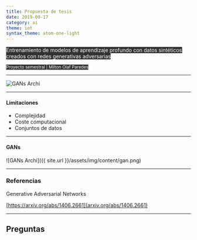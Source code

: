 ```yaml
---
title: Propuesta de tesis
date: 2019-09-17
category: ai
theme: iot
syntax_theme: atom-one-light
---
```


<!-- .slide: data-background-image="{{site.url}}/assets/img/content/gans-bg.jpg" -->

<style>
  .hgl {
    background-color: rgba(0, 0, 0 , 0.8);
    color: #fff !important;
    vertical-align: middle;
  }
</style>

<span class="hgl">Entrenamiento de modelos de aprendizaje profundo con datos sintéticos creados con redes generativas adversarias</span>

<small>
<span class="hgl">
Proyecto semestral | Milton Olaf Paredes
</span>
</small>

---

![GANs Archi]({{site.url}}/assets/img/content/2019-09-17-dl.png)
<!-- .element: style="padding: 2rem; border: 0; box-shadow: none;" -->

---

#### Limitaciones

- Complejidad <!-- .element: style="color: #888;" -->
- Coste computacional <!-- .element: style="color: #888;" -->
- Conjuntos de datos

---

#### GANs

![GANs Archi]({{ site.url }}/assets/img/content/gan.png) <!-- .element: style="padding: 2rem;" -->

---
<!-- .slide: style="text-aling: left;" -->

### Referencias

Generative Adversarial Networks

[https://arxiv.org/abs/1406.2661](arxiv.org/abs/1406.2661)

---

## Preguntas
